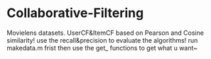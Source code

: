 # Collaborative-Filtering
Movielens datasets.  UserCF&amp;ItemCF based on Pearson and Cosine similarity!
use the recall&precision to evaluate the algorithms!
run makedata.m frist then use the get_ functions to get what u want~
